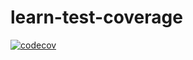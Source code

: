 # learn-test-coverage
[![codecov](https://codecov.io/gh/deepbig/learn-test-coverage/branch/master/graph/badge.svg?token=uT7oZUuaeT)](https://codecov.io/gh/deepbig/learn-test-coverage)
